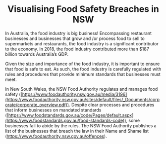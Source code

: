 # __<center>Visualising Food Safety Breaches in NSW</center>__
In Australia, the food industry is big business! Encompassing restaurant businesses and businesses that grow
and /or process food to sell to supermarkets and restaurants, the food industry is a significant contributor to the
economy. In 2018, the food industry contributed more than $187 billion towards Australia’s GDP.

Given the size and importance of the food industry, it is important to ensure that food is safe to eat. As such,
the food industry is carefully regulated with rules and procedures that provide minimum standards that
businesses must meet.

In New South Wales, the NSW Food Authority regulates and manages food safety
([https://www.foodauthority.nsw.gov.au/media/3196](https://www.foodauthority.nsw.gov.au/sites/default/files/_Documents/corporate/corporate_overview.pdf)). Despite clear processes and procedures that inform
businesses on mandated standards ([https://www.foodstandards.gov.au/code/Pages/default.aspx](https://www.foodstandards.gov.au/food-standards-code)), some
businesses fail to abide by the rules. The NSW Food Authority publishes a list of the businesses that breach
the law in their Name and Shame list (https://www.foodauthority.nsw.gov.au/offences).
